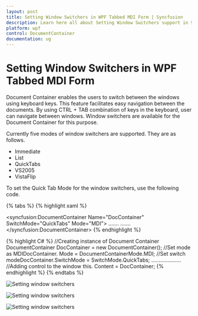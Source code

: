 ```yaml
---
layout: post
title: Setting Window Switchers in WPF Tabbed MDI Form | Syncfusion
description: Learn here all about Setting Window Switchers support in Syncfusion WPF Tabbed MDI Form (DocumentContainer) control and more.
platform: wpf
control: DocumentContainer
documentation: ug
---
```


# Setting Window Switchers in WPF Tabbed MDI Form

Document Container enables the users to switch between the windows using keyboard keys. This feature facilitates easy navigation between the documents. By using CTRL + TAB combination of keys in the keyboard, user can navigate between windows. Window switchers are available for the Document Container for this purpose.

Currently five modes of window switchers are supported. They are as follows.

* Immediate 
* List
* QuickTabs 
* VS2005 
* VistaFlip 

To set the Quick Tab Mode for the window switchers, use the following code.


{% tabs %}
{% highlight xaml %}
<!-- Adding Document Container -->
<syncfusion:DocumentContainer Name="DocContainer" SwitchMode="QuickTabs" Mode="MDI">  …....  …....
</syncfusion:DocumentContainer>
{% endhighlight %}

{% highlight C# %}
//Creating instance of Document Container
DocumentContainer DocContainer = new DocumentContainer();
//Set mode as MDIDocContainer.
Mode = DocumentContainerMode.MDI;
//Set switch modeDocContainer.SwitchMode = SwitchMode.QuickTabs;  ….......….......
//Adding control to the window this.
Content = DocContainer;
{% endhighlight %}
{% endtabs %}


![Setting window switchers](Setting-Window-Switchers_images/Setting-Window-Switchers_img1.jpeg)





![Setting window switchers](Setting-Window-Switchers_images/Setting-Window-Switchers_img2.jpeg)





![Setting window switchers](Setting-Window-Switchers_images/Setting-Window-Switchers_img3.jpeg)



